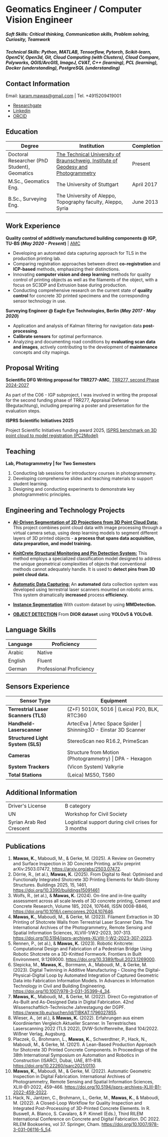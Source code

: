# Geomatics Engineer / Computer Vision Engineer

##### Soft Skills: Critical thinking, Communication skills, Problem solving, Curiosity, Teamwork
##### Technical Skills: Python, MATLAB, Tensorflow, Pytorch, Scikit-learn, OpenCV, Open3d, Git, Cloud Computing (with Clusters), Cloud Compare, Polyworks, QGIS/ArcGIS, ImageJ, CVAT, C++ (learning), PCL (learning), Docker (understanding), PostgreSQL (understanding)


## Contact Information
Email: karam.mawas@gmail.com | Tel. +4915209419001

- [Researchgate](https://www.researchgate.net/profile/Karam-Mawas)
- [Linkedin](https://www.linkedin.com/in/karam-mawas-6103aa98/?locale=en_US)
- [ORCID](https://orcid.org/0000-0002-8608-7578)

<!--
## Education
- Ph.D., Geodesy | [The Technical University of Braunschweig, Institute of Geodesy and Photogrammetry](https://www.tu-braunschweig.de/igp/mitarbeiter/mawas-karam) (_Present_)							       		
- M.Sc., Geomatics Eng.	| The University of Stuttgart (_April 2017_)
- B.Sc., Surveying Eng. | The University of Aleppo, Topography faculty, Aleppo, Syria (_June 2013_)
-->

## Education

| Degree         | Institution                                                                 | Completion    |
|----------------|-----------------------------------------------------------------------------|---------------|
| Doctoral Researcher (PhD Student), Geomatics | [The Technical University of Braunschweig, Institute of Geodesy and Photogrammetry](https://www.tu-braunschweig.de/igp/mitarbeiter/mawas-karam) | Present       |
| M.Sc., Geomatics Eng. | The University of Stuttgart                                            | April 2017    |
| B.Sc., Surveying Eng. | The University of Aleppo, Topography faculty, Aleppo, Syria           | June 2013     |

## Work Experience
**Quality control of additively manufactured building components @ IGP, TU-BS (_May 2020 - Present_)** | [AMC](https://amc-trr277.de/)
- Developing an automated data capturing approach for TLS in the production printing lab.
- Comparing registration approaches between direct **co-registration** and **ICP-based** methods, emphasizing their distinctions.
- Innovating **computer vision and deep learning** methods for quality control of printing objects as well as the filaments of the object, with a focus on SC3DP and Extrusion base during production.
- Conducting comprehensive research on the current state of **quality control** for concrete 3D printed specimens and the corresponding sensor technology in use.


**Surveying Engineer @ Eagle Eye Technologies, Berlin (_May 2017 - May 2020_)**
- Application and analysis of Kalman filtering for navigation data **post-processing**.
- **Calibrate sensors** for optimal performance.
- Analyzing and documenting road conditions by **evaluating scan data and images**,
actively contributing to the development of **maintenance** concepts and city mapings. 

## Proposal Writing
**Scientific DFG Writing proposal for TRR277-AMC**, [TRR277, second Phase 2024-2027](https://amc-trr277.de/)

As part of the C06 - IGP subproject, I was involved in writing the proposal for the second funding phase of TRR277, Appraisal Defense (Begutachtung), including preparing a poster and presentation for the evaluation steps.

**ISPRS Scientific Initiatives 2025**

Project Scientific Initiatives funding award 2025, [ISPRS benchmark on 3D point cloud to model registration (PC2Model)](https://www.isprs.org/society/si/default.aspx#maboudi)

## Teaching
**Lab, Photogrammetry | for Two Semesters**
 1. Conducting lab sessions for introductory courses in photogrammetry.
 2. Developing comprehensive slides and teaching materials to support student learning.
 3. Designing and conducting experiments to demonstrate key photogrammetric principles.

## Engineering and Technology Projects
- **[AI-Driven Segmentation of 2D Projections from 3D Point Cloud Data:](https://amc-trr277.de/research-summary-report-of-c06-4/)**
This project combines point cloud data with image processing through a virtual camera setup, using deep learning models to segment different layers of 3D printed objects -
**a process that spans data acquisition, data preparation, and model training.**

- **[KnitCrete Structural Monitoring and Pin Detection System:](https://drive.google.com/file/d/1-wcYo70cX6kY_TpKaCAlubiAea2HsUxK/view?usp=sharing)**
This method employs a specialized classification model designed to address the unique geometrical complexities of objects that conventional methods cannot adequately handle. It is
used to **detect pins from 3D point cloud data.**

- **[Automatic Data Capturing:](https://amc-trr277.de/research-summary-report-c06/)**
An **automated** data collection system was developed using terrestrial laser scanners mounted on robotic arms. This system dramatically **increased** process **efficiency.**
  
- **[Instance Segmentation](https://github.com/KaramMawas/InstanceSegmentation)** With custom dataset by using **MMDetection.**

- **[OBJECT DETECTION](https://github.com/KaramMawas/Yolo_ObjectDetection)** From **DIOR dataset** using **YOLOv5 & YOLOv8.**

## Language Skills

| Language | Proficiency |
|----------|-------------|
| Arabic   | Native      |
| English  | Fluent      |
| German   | Professional Proficiency    |

## Sensors Experience

| Sensor Type                          | Equipment                                          |
|--------------------------------------|----------------------------------------------------|
| **Terrestrial Laser Scanners (TLS)** | (Z+F) 5010X, 5016 \| (Leica) P20, BLK, RTC360      |
| **Handheld-Laserscanner**            | ArtecEva \| Artec Space Spider \| Shinning3D - Einstar 3D Scanner |
| **Structured Light System (SLS)**    | StereoScan neo R16.2, PrimeScan                               |
| **Cameras**                          | Structure from Motion (Photogrammetry) \| DPA - Hexagon |
| **System Trackers**                  | (Vicon System) Valkyrie                            |
| **Total Stations**                   | (Leica) MS50, TS60                                 |

<!-- comment this section out!
### Sensors Experience
- **Terrestrial Laser Scanners (TLS)**  | (Z+F) 5010X, 5016 | (Leica) P20, BLK, RTC360
- **Handheld-Laserscanner**  |  ArtecEva  |  Artec Space Spider |  Shinning3D - Einstar 3D Scanner
- **Total Stations** | (Leica) MS50, TS60
- **Structured Light System (SLS)** | StereoScan neo R16.2
- **Cameras** | Structure from Motion (Photogrammetry) | DPA - Hexagon
- **System Trackers** | (Vicon System) Valkyrie
-->

## Additional Information
  <table>
  <tr>
    <td>Driver's License</td>
    <td>B category</td>
  </tr>
  <tr>
    <td>UN</td>
    <td>Workshop for Civil Society</td>
  </tr>
  <tr>
    <td>Syrian Arab Red Crescent</td>
    <td>Logistical support during civil crises for 3 months</td>
  </tr>
</table>


## Publications
1. **Mawas, K.**, Maboudi, M., & Gerke, M. (2025). A Review on Geometry and Surface Inspection in 3D Concrete Printing. arXiv preprint arXiv:2503.07472, https://arxiv.org/abs/2503.07472.
2. Dörrie, R., (et al.), **Mawas, K.** (2025). From Digital to Real: Optimised and Functionally Integrated Shotcrete 3D Printing Elements for Multi-Storey Structures. Buildings 2025, 15, 1461, https://doi.org/10.3390/buildings15091461
3. Wolfs, R., (et al.), & **Mawas, K.** (2024). On-line and in-line quality assessment across all scale levels of 3D concrete printing, Cement and Concrete Research, Volume 185, 2024, 107646, ISSN 0008-8846, https://doi.org/10.1016/j.cemconres.2024.107646.
4. **Mawas, K.**, Maboudi, M., & Gerke, M. (2023). Filament Extraction in 3D Printing of Shotcrete Walls from Terrestrial Laser Scanner Data. The International Archives of the Photogrammetry, Remote Sensing and Spatial Information Sciences, XLVIII-1/W2-2023, 307-313. https://doi.org/10.5194/isprs-archives-XLVIII-1-W2-2023-307-2023.
5. Rennen, P., (et al.), & **Mawas, K.** (2023). Robotic Knitcrete: Computational Design and Fabrication of a Pedestrian Bridge Using Robotic Shotcrete on a 3D-Knitted Formwork. Frontiers in Built Environment, 9:1269000. https://doi.org/10.3389/fbuil.2023.1269000.
6. Slepicka, M., **Mawas, K.**, Borrmann, A., Maboudi, M., & Gerke, M. (2023). Digital Twinning in Additive Manufacturing - Closing the Digital-Physical-Digital Loop by Automated Integration of Captured Geometric Data into Fabrication Information Models. In Advances in Information Technology in Civil and Building Engineering. https://doi.org/10.1007/978-3-031-35399-4_34.
7. **Mawas, K.**, Maboudi, M., & Gerke, M. (2022). Direct Co-registration of As-Built and As-Designed Data in Digital Fabrication. 42nd Wissenschaftlich-Technische Jahrestagung der DGPF. https://www.tib.eu/suchen/id/TIBKAT:1796027855.
8. Wieser, A., (et al.), & **Mawas, K.** (2022). Erfahrungen aus einem Koordinierten Vergleich Aktueller Scanner. In Terrestrisches Laserscanning 2022 (TLS 2022), DVW-Schriftenreihe, Band 104/2022. Wißner Verlag, Augsburg.
9. Placzek, G., Brohmann, L., **Mawas, K.**, Schwerdtner, P., Hack, N., Maboudi, M., & Gerke, M. (2021). A Lean-Based Production Approach for Shotcrete 3D Printed Concrete Components. In Proceedings of the 38th International Symposium on Automation and Robotics in Construction (ISARC), Dubai, UAE, 811-818. https://doi.org/10.22260/isarc2021/0110.
10. **Mawas, K.**, Maboudi, M., & Gerke, M. (2022). Automatic Geometric Inspection in Digital Fabrication. International Archives of Photogrammetry, Remote Sensing and Spatial Information Sciences, XLIII-B1-2022, 459–466. https://doi.org/10.5194/isprs-archives-XLIII-B1-2022-459-2022.
11. Hack, N., Jantzen, C., Brohmann, L., Gerke, M., **Mawas, K.**, & Maboudi, M. (2022). A Closed-Loop Workflow for Quality Inspection and Integrated Post-Processing of 3D-Printed Concrete Elements. In R. Buswell, A. Blanco, S. Cavalaro, & P. Kinnell (Eds.), Third RILEM International Conference on Concrete and Digital Fabrication. DC 2022. RILEM Bookseries, vol 37. Springer, Cham. https://doi.org/10.1007/978-3-031-06116-5_54.
